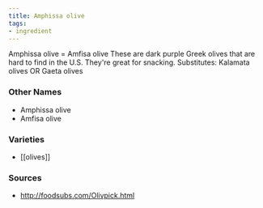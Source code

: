 ```yaml
---
title: Amphissa olive
tags:
- ingredient
---
```

Amphissa olive = Amfisa olive These are dark purple Greek olives that are hard to find in the U.S. They're great for snacking. Substitutes: Kalamata olives OR Gaeta olives

### Other Names

* Amphissa olive
* Amfisa olive

### Varieties

* [[olives]]

### Sources
* http://foodsubs.com/Olivpick.html
